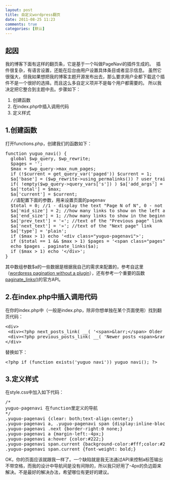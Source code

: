 ```yaml
---
layout: post
title: 自定义wordpress翻页
date: 2011-08-25 11:23
comments: true
categories: [默认]
---
```

<h2>起因</h2>
我的博客下面有这样的翻页条，它是基于一个叫做PageNavi的插件生成的。
<img class="aligncenter size-full wp-image-864" title="pagenav_1" src="http://yuguo.us/files/2011/08/pagenav_1.png" alt=""   />
插件很复杂，有语言设置，还能在后台由用户设置具体条目或者显示信息。
 <a href="http://yuguo.us/files/2011/08/pagenav_2.png"><img class="aligncenter size-full wp-image-865" title="pagenav_2" src="http://yuguo.us/files/2011/08/pagenav_2.png" alt=""   /></a>虽然它很强大，但我如果想把我的博客主题开源发布出去，那么要求用户全都下载这个插件不是一个很好的选择。而且这么多自定义项并不是每个用户都需要的。 所以我决定把它整合到主题中去。步骤如下：
<ol>
	<li>创建函数</li>
	<li>在index.php中插入调用代码</li>
	<li>定义样式</li>
</ol>
<h2>1.创建函数</h2>
打开functions.php，创建我们的函数如下：
<pre>function yuguo_navi() {
  global $wp_query, $wp_rewrite;
  $pages = '';
  $max = $wp_query-&gt;max_num_pages;
  if (!$current = get_query_var('paged')) $current = 1;
  $a['base'] = ($wp_rewrite-&gt;using_permalinks()) ? user_trailingslashit( trailingslashit( remove_query_arg( 's', get_pagenum_link( 1 ) ) ) . 'page/%#%/', 'paged' ) : @add_query_arg('paged','%#%');
  if( !empty($wp_query-&gt;query_vars['s']) ) $a['add_args'] = array( 's' =&gt; get_query_var( 's' ) );
  $a['total'] = $max;
  $a['current'] = $current;
  //请配置下面的参数，用来设置页面的pagenav
  $total = 0; //1 - display the text "Page N of N", 0 - not display
  $a['mid_size'] = 2; //how many links to show on the left and right of the current
  $a['end_size'] = 1; //how many links to show in the beginning and end
  $a['prev_text'] = '«'; //text of the "Previous page" link
  $a['next_text'] = '»'; //text of the "Next page" link
  $a['type'] = 'plain';
  if ($max &gt; 1) echo '&lt;div class="yuguo-pagenavi"&gt;';
  if ($total == 1 &amp;&amp; $max &gt; 1) $pages = '&lt;span class="pages"&gt;Page ' . $current . ' of ' . $max . '&lt;/span&gt;'."\r\n";
  echo $pages . paginate_links($a);
  if ($max &gt; 1) echo '&lt;/div&gt;';
}</pre>
其中数组参数$a的一些数据是根据我自己的需求来配置的，参考自这里（<a href="http://dimox.net/wordpress-pagination-without-a-plugin-wp-pagenavi-alternative/">wordpress pagination without a plugin</a>），还有参考一个重要的函数<a href="http://codex.wordpress.org/Function_Reference/paginate_links">paginate_links()</a>的官方API。
<h2>2.在index.php中插入调用代码</h2>
在你的index.php中（一般是index.php，除非你想单独在某个页面使用）找到翻页代码：
<pre>&lt;div&gt;
 &lt;div&gt;&lt;?php next_posts_link( __( '&lt;span&gt;&amp;larr;&lt;/span&gt; Older posts', 'twentyten' ) ); ?&gt;&lt;/div&gt;
 &lt;div&gt;&lt;?php previous_posts_link( __( 'Newer posts &lt;span&gt;&amp;rarr;&lt;/span&gt;', 'twentyten' ) ); ?&gt;&lt;/div&gt;
&lt;/div&gt;</pre>
替换如下：
<pre>&lt;?php if (function_exists('yuguo_navi')) yuguo_navi(); ?&gt;</pre>
<h2>3.定义样式</h2>
在style.css中加入如下代码：
<pre>/*
yuguo-pagenavi 在function里定义的导航
*/
.yuguo-pagenavi {clear: both;text-align:center;}
.yuguo-pagenavi a, .yuguo-pagenavi span {display:inline-block;*display:inline;zoom:1;text-decoration: none;text-align:center;width:60px;color:#999;font-weight:bold;border-right:1px solid #bbb;}
.yuguo-pagenavi .next {border-right:0 none;}
.yuguo-pagenavi a {margin-left:-4px;}
.yuguo-pagenavi a:hover {color:#222;}
.yuguo-pagenavi span.current {background-color:#fff;color:#222;}
.yuguo-pagenavi span.current {font-weight: bold;}</pre>
OK，你的页面应该就跟我一样了。一个缺陷就是我无法通过API来控制a标签输出不带空格，而我的设计中导航间是没有间隙的，所以我只好用了-4px的负边距来解决。不是最好的解决办法，希望哪位有更好的建议。
